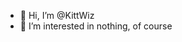 - 👋 Hi, I’m @KittWiz
- 👀 I’m interested in nothing, of course

<!---
KittWiz/KittWiz is a ✨ special ✨ repository because its `README.md` (this file) appears on your GitHub profile.
You can click the Preview link to take a look at your changes.
--->
